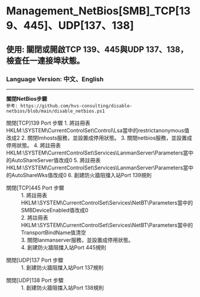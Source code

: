 # Management_NetBios[SMB]_TCP[139、445]、UDP[137、138]

## 使用: 關閉或開啟TCP 139、445與UDP 137、138，檢查任一連接埠狀態。

### Language Version: 中文、English
________________________________________________________________________________________________________________


**關閉NetBios步驟**\
`參考: https://github.com/hvs-consulting/disable-netbios/blob/main/disable_netbios.ps1`



關閉[TCP]139 Port 步驟
    1. 將註冊表HKLM:\SYSTEM\CurrentControlSet\Control\Lsa當中的restrictanonymous值改成2
	2. 關閉lmhosts服務，並設置成停用狀態。
	3. 關閉netbios服務，並設置成停用狀態。
	4. 將註冊表HKLM:\SYSTEM\CurrentControlSet\Services\LanmanServer\Parameters當中的AutoShareServer值改成0
	5. 將註冊表HKLM:\SYSTEM\CurrentControlSet\Services\LanmanServer\Parameters當中的AutoShareWks值改成0
	6. 創建防火牆阻擋入站Port 139規則


<dl>
	<dt>關閉[TCP]445 Port 步驟</dt>
	<dd>1. 將註冊表HKLM:\SYSTEM\CurrentControlSet\Services\NetBT\Parameters當中的SMBDeviceEnabled值改成0</dd>
	<dd>2. 將註冊表HKLM:\SYSTEM\CurrentControlSet\Services\NetBT\Parameters當中的TransportBindName值清空</dd>
	<dd>3. 關閉lanmanserver服務，並設置成停用狀態。</dd>
	<dd>4. 創建防火牆阻擋入站Port 445規則</dd>
</dl>

<dl>
	<dt>關閉[UDP]137 Port 步驟</dt>
	<dd>1. 創建防火牆阻擋入站Port 137規則</dd>
</dl>

<dl>
	<dt>關閉[UDP]138 Port 步驟</dt>
	<dd>1. 創建防火牆阻擋入站Port 138規則</dd>
</dl>
